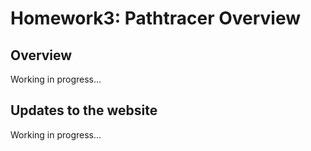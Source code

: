 # Homework3: Pathtracer Overview

## Overview
Working in progress...

## Updates to the website
Working in progress...